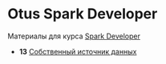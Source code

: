 # Otus Spark Developer

Материалы для курса [Spark Developer](https://otus.ru/lessons/spark/)

- **13** [Собственный источник данных](lesson-13)
